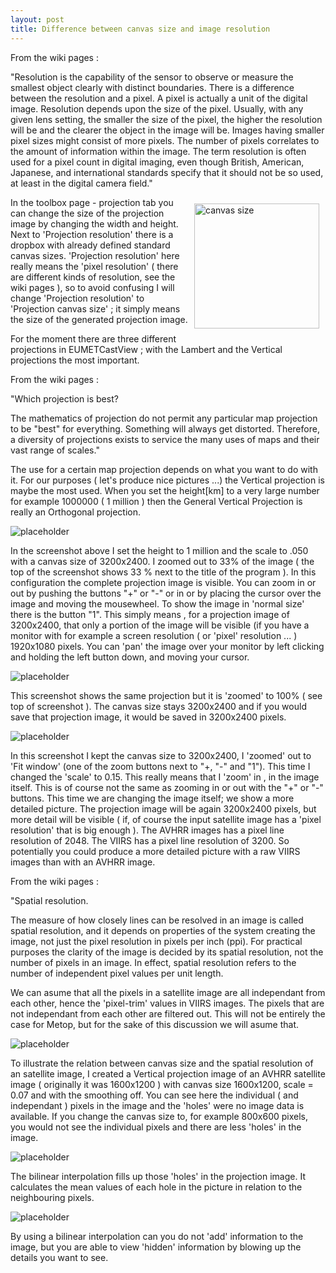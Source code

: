 ```yaml
---
layout: post
title: Difference between canvas size and image resolution
---
```


<head>
<style>
	.TextWrapRight {
		float: right;
		margin: 10px;
		width: 200px;
		height: auto;
		}
	.TextWrapLeft {
		float: left;
		margin: 10px;
		width: 200px;
		height: auto;
		}
	.text_line {
		clear: both;
	        margin-bottom: 2px;
}
</style>
</head>

<div class="message">
<p>From the wiki pages :</p>
<p>"Resolution is the capability of the sensor to observe or measure the smallest object clearly with distinct boundaries. There is a difference between the resolution and a pixel. A pixel is actually a unit of the digital image. Resolution depends upon the size of the pixel. Usually, with any given lens setting, the smaller the size of the pixel, the higher the resolution will be and the clearer the object in the image will be. Images having smaller pixel sizes might consist of more pixels. The number of pixels correlates to the amount of information within the image.
The term resolution is often used for a pixel count in digital imaging, even though British, American, Japanese, and international standards specify that it should not be so used, at least in the digital camera field."</p>
</div>

<img src="/images/Screenshot_canvas_size.jpg" alt="canvas size" class="TextWrapRight">

In the toolbox page - projection tab you can change the size of the projection image by changing the width and height. Next to 'Projection resolution' there is a dropbox with already defined standard canvas sizes. 'Projection resolution' here really means the 'pixel resolution' ( there are different kinds of resolution, see the wiki pages ), so to avoid confusing I will change 'Projection resolution' to 'Projection canvas size' ; it simply means the size of the generated projection image.</img>

For the moment there are three different projections in EUMETCastView ; with the Lambert and the Vertical projections the most important.

<div class="message">
<p>From the wiki pages :</p>
<p>"Which projection is best?<p>
<p>The mathematics of projection do not permit any particular map projection to be "best" for everything. Something will always get distorted. Therefore, a diversity of projections exists to service the many uses of maps and their vast range of scales."</p>
</div>

The use for a certain map projection depends on what you want to do with it. For our purposes ( let's produce nice pictures ...) the Vertical projection is maybe the most used.
When you set the height[km] to a very large number for example 1000000 ( 1 million ) then the General Vertical Projection is really an Orthogonal projection.

![placeholder](/images/Screenshot_orthogonal_projection.jpg)

In the screenshot above I set the height to 1 million and the scale to .050 with a canvas size of 3200x2400. I zoomed out to 33% of the image ( the top of the screenshot shows 33 % next to the title of the program ). In this configuration the complete projection image is visible. You can zoom in or out by pushing the buttons "+" or "-" or in or by placing the cursor over the image and moving the mousewheel. To show the image in 'normal size' there is the button "1". This simply means , for a projection image of 3200x2400, that only a portion of the image will be visible (if you have a monitor with for example a screen resolution ( or 'pixel' resolution ... ) 1920x1080 pixels. You can 'pan' the image over your monitor by left clicking and holding the left button down, and moving your cursor. 

![placeholder](/images/Screenshot_orthogonal_projection_zoomed.jpg)

This screenshot shows the same projection but it is 'zoomed' to 100% ( see top of screenshot ). The canvas size stays 3200x2400 and if you would save that projection image, it would be saved in 3200x2400 pixels.

![placeholder](/images/Screenshot_orthogonal_projection_scaled.jpg)

In this screenshot I kept the canvas size to 3200x2400, I 'zoomed' out to 'Fit window' (one of the zoom buttons next to "+, "-" and "1"). This time I changed the 'scale' to 0.15. This really means that I 'zoom' in , in the image itself. This is of course not the same as zooming in or out with the "+" or "-" buttons. This time we are changing the image itself; we show a more detailed picture. The projection image will be again 3200x2400 pixels, but more detail will be visible ( if, of course the input satellite image has a 'pixel resolution' that is big enough ). The AVHRR images has a pixel line resolution of 2048. The VIIRS has a pixel line  resolution of 3200. So potentially you could produce a more detailed picture with a raw VIIRS images than with an AVHRR image.

<div class="message">
<p>From the wiki pages :</p>
<p>"Spatial resolution.</p>
<p>The measure of how closely lines can be resolved in an image is called spatial resolution, and it depends on properties of the system creating the image, not just the pixel resolution in pixels per inch (ppi). For practical purposes the clarity of the image is decided by its spatial resolution, not the number of pixels in an image. In effect, spatial resolution refers to the number of independent pixel values per unit length.</p>
</div>

We can asume that all the pixels in a satellite image are all independant from each other, hence the 'pixel-trim' values in VIIRS images. The pixels that are not independant from each other are filtered out. This will not be entirely the case for Metop, but for the sake of this discussion we will asume that.

![placeholder](/images/belgium_without_interpolation.jpg)

To illustrate the relation between canvas size and the spatial resolution of an satellite image, I created a Vertical projection image of an AVHRR satellite image ( originally it was 1600x1200 ) with canvas size 1600x1200, scale = 0.07 and with the smoothing off. You can see here the individual ( and independant ) pixels in the image and the 'holes' were no image data is available. If you change the canvas size to, for example 800x600 pixels, you would not see the individual pixels and there are less 'holes' in the image.

![placeholder](/images/belgium_without_interpolation1.jpg)

The bilinear interpolation fills up those 'holes' in the projection image. It calculates the mean values of each hole in the picture in relation to the neighbouring pixels. 

![placeholder](/images/belgium_with_interpolation.jpg)

By using a bilinear interpolation can you do not 'add' information to the image, but you are able to view 'hidden' information by blowing up the details you want to see.



